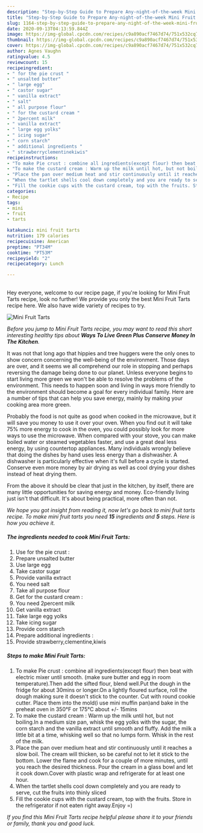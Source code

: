 ```yaml
---
description: "Step-by-Step Guide to Prepare Any-night-of-the-week Mini Fruit Tarts"
title: "Step-by-Step Guide to Prepare Any-night-of-the-week Mini Fruit Tarts"
slug: 1164-step-by-step-guide-to-prepare-any-night-of-the-week-mini-fruit-tarts
date: 2020-09-13T04:13:59.844Z
image: https://img-global.cpcdn.com/recipes/c9a890acf7467d74/751x532cq70/mini-fruit-tarts-recipe-main-photo.jpg
thumbnail: https://img-global.cpcdn.com/recipes/c9a890acf7467d74/751x532cq70/mini-fruit-tarts-recipe-main-photo.jpg
cover: https://img-global.cpcdn.com/recipes/c9a890acf7467d74/751x532cq70/mini-fruit-tarts-recipe-main-photo.jpg
author: Agnes Vaughn
ratingvalue: 4.5
reviewcount: 15
recipeingredient:
- " for the pie crust "
- " unsalted butter"
- " large egg"
- " castor sugar"
- " vanilla extract"
- " salt"
- " all purpose flour"
- " for the custard cream "
- " 2percent milk"
- " vanilla extract"
- " large egg yolks"
- " icing sugar"
- " corn starch"
- " additional ingredients "
- " strawberryclementinekiwis"
recipeinstructions:
- "To make Pie crust : combine all ingredients(except flour) then beat with electric mixer until smooth. (make sure butter and egg in room temperature).Then add the sifted flour, blend well.Put the dough in the fridge for about 30mins or longer.On a lightly floured surface, roll the dough making sure it doesn&#39;t stick to the counter. Cut with round cookie cutter. Place them into the mold(i use mini muffin pan)and bake in the preheat oven in 350°F or 175°C about +/- 15mins"
- "To make the custard cream : Warm up the milk until hot, but not boiling.In a medium size pan, whisk the egg yolks with the sugar, the corn starch and the vanilla extract until smooth and fluffy. Add the milk a little bit at a time, whisking well so that no lumps form. Whisk in the rest of the milk."
- "Place the pan over medium heat and stir continuously until it reaches a slow boil. The cream will thicken, so be careful not to let it stick to the bottom. Lower the flame and cook for a couple of more minutes, until you reach the desired thickness. Pour the cream in a glass bowl and let it cook down.Cover with plastic wrap and refrigerate for at least one hour."
- "When the tartlet shells cool down completely and you are ready to serve, cut the fruits into thinly sliced"
- "Fill the cookie cups with the custard cream, top with the fruits. Store in the refrigerator if not eaten right away.Enjoy =)"
categories:
- Recipe
tags:
- mini
- fruit
- tarts

katakunci: mini fruit tarts 
nutrition: 179 calories
recipecuisine: American
preptime: "PT34M"
cooktime: "PT53M"
recipeyield: "2"
recipecategory: Lunch

---
```

<br>
Hey everyone, welcome to our recipe page, if you're looking for Mini Fruit Tarts recipe, look no further! We provide you only the best Mini Fruit Tarts recipe here. We also have wide variety of recipes to try.
<br>


![Mini Fruit Tarts](https://img-global.cpcdn.com/recipes/c9a890acf7467d74/751x532cq70/mini-fruit-tarts-recipe-main-photo.jpg)

<i>Before you jump to Mini Fruit Tarts recipe, you may want to read this short interesting healthy tips about 
<strong>Ways To Live Green Plus Conserve Money In The Kitchen</strong>.</i>
</br>

It was not that long ago that hippies and tree huggers were the only ones to show concern concerning the well-being of the environment. Those days are over, and it seems we all comprehend our role in stopping and perhaps reversing the damage being done to our planet. Unless everyone begins to start living more green we won't be able to resolve the problems of the environment. This needs to happen soon and living in ways more friendly to the environment should become a goal for every individual family. Here are a number of tips that can help you save energy, mainly by making your cooking area more green.

Probably the food is not quite as good when cooked in the microwave, but it will save you money to use it over your oven. When you find out it will take 75% more energy to cook in the oven, you could possibly look for more ways to use the microwave. When compared with your stove, you can make boiled water or steamed vegetables faster, and use a great deal less energy, by using countertop appliances. Many individuals wrongly believe that doing the dishes by hand uses less energy than a dishwasher. A dishwasher is particularly effective when it's full before a cycle is started. Conserve even more money by air drying as well as cool drying your dishes instead of heat drying them.

From the above it should be clear that just in the kitchen, by itself, there are many little opportunities for saving energy and money. Eco-friendly living just isn't that difficult. It's about being practical, more often than not.


<i>We hope you got insight from reading it, now let's go back to mini fruit tarts recipe. To make mini fruit tarts you need <strong>15</strong> ingredients and <strong>5</strong> steps. Here is how you achieve it.
</i>

##### The ingredients needed to cook Mini Fruit Tarts:

1. Use  for the pie crust :
1. Prepare  unsalted butter
1. Use  large egg
1. Take  castor sugar
1. Provide  vanilla extract
1. You need  salt
1. Take  all purpose flour
1. Get  for the custard cream :
1. You need  2percent milk
1. Get  vanilla extract
1. Take  large egg yolks
1. Take  icing sugar
1. Provide  corn starch
1. Prepare  additional ingredients :
1. Provide  strawberry,clementine,kiwis


##### Steps to make Mini Fruit Tarts:

1. To make Pie crust : combine all ingredients(except flour) then beat with electric mixer until smooth. (make sure butter and egg in room temperature).Then add the sifted flour, blend well.Put the dough in the fridge for about 30mins or longer.On a lightly floured surface, roll the dough making sure it doesn&#39;t stick to the counter. Cut with round cookie cutter. Place them into the mold(i use mini muffin pan)and bake in the preheat oven in 350°F or 175°C about +/- 15mins
1. To make the custard cream : Warm up the milk until hot, but not boiling.In a medium size pan, whisk the egg yolks with the sugar, the corn starch and the vanilla extract until smooth and fluffy. Add the milk a little bit at a time, whisking well so that no lumps form. Whisk in the rest of the milk.
1. Place the pan over medium heat and stir continuously until it reaches a slow boil. The cream will thicken, so be careful not to let it stick to the bottom. Lower the flame and cook for a couple of more minutes, until you reach the desired thickness. Pour the cream in a glass bowl and let it cook down.Cover with plastic wrap and refrigerate for at least one hour.
1. When the tartlet shells cool down completely and you are ready to serve, cut the fruits into thinly sliced
1. Fill the cookie cups with the custard cream, top with the fruits. Store in the refrigerator if not eaten right away.Enjoy =)


<i>If you find this Mini Fruit Tarts recipe helpful please share it to your friends or family, thank you and good luck.</i>
